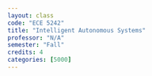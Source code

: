 ```yaml
---
layout: class
code: "ECE 5242"
title: "Intelligent Autonomous Systems"
professor: "N/A"
semester: "Fall"
credits: 4
categories: [5000]
---
```

